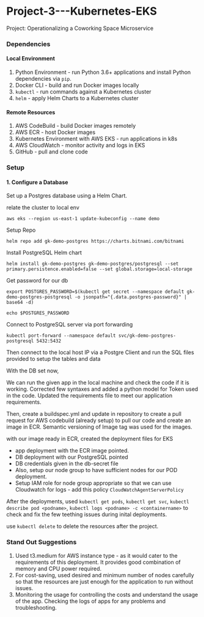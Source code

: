 # Project-3---Kubernetes-EKS
Project: Operationalizing a Coworking Space Microservice

### Dependencies
#### Local Environment
1. Python Environment - run Python 3.6+ applications and install Python dependencies via `pip`.
2. Docker CLI - build and run Docker images locally
3. `kubectl` - run commands against a Kubernetes cluster
4. `helm` - apply Helm Charts to a Kubernetes cluster

#### Remote Resources
1. AWS CodeBuild - build Docker images remotely
2. AWS ECR - host Docker images
3. Kubernetes Environment with AWS EKS - run applications in k8s
4. AWS CloudWatch - monitor activity and logs in EKS
5. GitHub - pull and clone code


### Setup
#### 1. Configure a Database
Set up a Postgres database using a Helm Chart.

relate the cluster to local env
```
aws eks --region us-east-1 update-kubeconfig --name demo
```
Setup Repo
```
helm repo add gk-demo-postgres https://charts.bitnami.com/bitnami
```
Install PostgreSQL Helm chart
```
helm install gk-demo-postgres gk-demo-postgres/postgresql --set primary.persistence.enabled=false --set global.storage=local-storage
```
Get password for our db
```
export POSTGRES_PASSWORD=$(kubectl get secret --namespace default gk-demo-postgres-postgresql -o jsonpath="{.data.postgres-password}" | base64 -d)

echo $POSTGRES_PASSWORD
```

Connect to PostgreSQL server via port forwarding
```
kubectl port-forward --namespace default svc/gk-demo-postgres-postgresql 5432:5432
```

Then connect to the local host IP via a Postgre Client and run the SQL files provided to setup the tables and data

With the DB set now, 

We can run the given app in the local machine and check the code if it is working. Corrected few syntaxes and added a python model for Token used in the code. 
Updated the requirements file to meet our application requirements.

Then, create a buildspec.yml and update in repository to create a pull request for AWS codebuild (already setup) to pull our code and create an image in ECR. Semantic versioning of Image tag was used for the images. 

with our image ready in ECR, created the deployment files for EKS 
  - app deployment with the ECR image pointed.
  - DB deployment with our PostgreSQL pointed
  - DB credentials given in the db-secret file
  - Also, setup our node group to have sufficient nodes for our POD deployment. 
  - Setup IAM role for node group appropriate so that we can use Cloudwatch for logs - add this policy `CloudWatchAgentServerPolicy`

After the deployments,
used `kubectl get pods`, `kubectl get svc`, `kubectl describe pod <podname>`, `kubectl logs <podname> -c <containername>` to check and fix the few teething issues during inital deployments. 

use `kubectl delete` to delete the resources after the project.

### Stand Out Suggestions
1.  Used t3.medium for AWS instance type - as it would cater to the requirements of this deployment. It provides good combination of memory and CPU power required. 
2.  For cost-saving, used desired and minimum number of nodes carefully so that the resources are just enough for the application to run without issues.
3.  Monitoring the usage for controlling the costs and understand the usage of the app. Checking the logs of apps for any problems and troubleshooting. 






